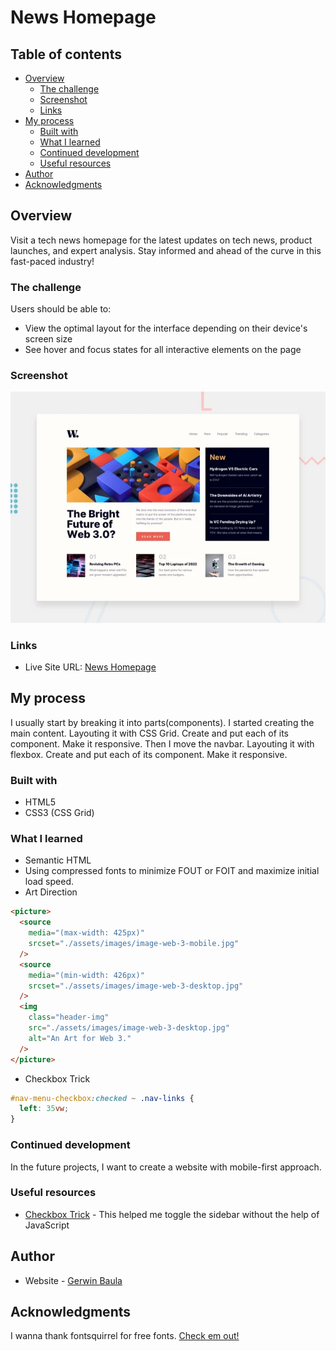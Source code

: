 # News Homepage

## Table of contents

- [Overview](#overview)
  - [The challenge](#the-challenge)
  - [Screenshot](#screenshot)
  - [Links](#links)
- [My process](#my-process)
  - [Built with](#built-with)
  - [What I learned](#what-i-learned)
  - [Continued development](#continued-development)
  - [Useful resources](#useful-resources)
- [Author](#author)
- [Acknowledgments](#acknowledgments)

## Overview

Visit a tech news homepage for the latest updates on tech news, product launches, and expert analysis. Stay informed and ahead of the curve in this fast-paced industry!

### The challenge

Users should be able to:

- View the optimal layout for the interface depending on their device's screen size
- See hover and focus states for all interactive elements on the page

### Screenshot

![News Homepage](./screenshot.webp)

### Links

- Live Site URL: [News Homepage](https://news-homepage-fm-challenge.netlify.app/)

## My process

I usually start by breaking it into parts(components). I started creating the main content. Layouting it with CSS Grid. Create and put each of its component. Make it responsive. Then I move the navbar. Layouting it with flexbox. Create and put each of its component. Make it responsive.

### Built with

- HTML5
- CSS3 (CSS Grid)

### What I learned

- Semantic HTML
- Using compressed fonts to minimize FOUT or FOIT and maximize initial load speed.
- Art Direction

```html
<picture>
  <source
    media="(max-width: 425px)"
    srcset="./assets/images/image-web-3-mobile.jpg"
  />
  <source
    media="(min-width: 426px)"
    srcset="./assets/images/image-web-3-desktop.jpg"
  />
  <img
    class="header-img"
    src="./assets/images/image-web-3-desktop.jpg"
    alt="An Art for Web 3."
  />
</picture>
```

- Checkbox Trick

```css
#nav-menu-checkbox:checked ~ .nav-links {
  left: 35vw;
}
```

### Continued development

In the future projects, I want to create a website with mobile-first approach.

### Useful resources

- [Checkbox Trick](https://www.youtube.com/watch?v=xMTs8tAapnQ&t=582s&ab_channel=CalerEdwards) - This helped me toggle the sidebar without the help of JavaScript

## Author

- Website - [Gerwin Baula](https://twelve-technologies.netlify.app/)

## Acknowledgments

I wanna thank fontsquirrel for free fonts. [Check em out!](https://www.fontsquirrel.com/)

